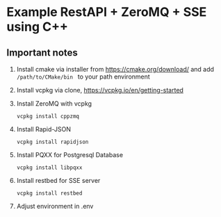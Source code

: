 # Example RestAPI + ZeroMQ + SSE using C++

## Important notes

1. Install cmake via installer from https://cmake.org/download/ and add  ```/path/to/CMake/bin ``` to your path environment
   
2. Install vcpkg via clone, https://vcpkg.io/en/getting-started
   
3. Install ZeroMQ with vcpkg

    ```
    vcpkg install cppzmq
    ```
    
4. Install Rapid-JSON

    ```
    vcpkg install rapidjson
    ```

5. Install PQXX for Postgresql Database
    ```
    vcpkg install libpqxx
    ```

6. Install restbed for SSE server
    ```
    vcpkg install restbed
    ```
    
7. Adjust environment in .env

